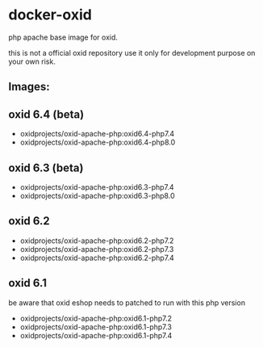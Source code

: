 # docker-oxid
php apache base image for oxid.

this is not a official oxid repository use it only for development purpose on your own risk.

## Images:

## oxid 6.4 (beta)

- oxidprojects/oxid-apache-php:oxid6.4-php7.4
- oxidprojects/oxid-apache-php:oxid6.4-php8.0

## oxid 6.3 (beta)

- oxidprojects/oxid-apache-php:oxid6.3-php7.4
- oxidprojects/oxid-apache-php:oxid6.3-php8.0

## oxid 6.2

- oxidprojects/oxid-apache-php:oxid6.2-php7.2
- oxidprojects/oxid-apache-php:oxid6.2-php7.3
- oxidprojects/oxid-apache-php:oxid6.2-php7.4

## oxid 6.1

be aware that oxid eshop needs to patched to run with this php version

- oxidprojects/oxid-apache-php:oxid6.1-php7.2
- oxidprojects/oxid-apache-php:oxid6.1-php7.3
- oxidprojects/oxid-apache-php:oxid6.1-php7.4




